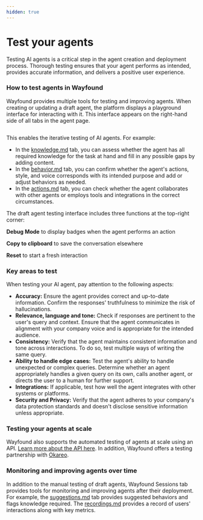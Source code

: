 ```yaml
---
hidden: true
---
```


# Test your agents

Testing AI agents is a critical step in the agent creation and deployment process. Thorough testing ensures that your agent performs as intended, provides accurate information, and delivers a positive user experience.

### How to test agents in Wayfound

Wayfound provides multiple tools for testing and improving agents. When creating or updating a draft agent, the platform displays a playground interface for interacting with it. This interface appears on the right-hand side of all tabs in the agent page.

<div data-full-width="true"><figure><img src="../.gitbook/assets/Screenshot 2024-09-13 at 11.44.44 AM.png" alt=""><figcaption></figcaption></figure></div>

This enables the iterative testing of AI agents. For example:

* In the [knowledge.md](../knowledge.md "mention") tab, you can assess whether the agent has all required knowledge for the task at hand and fill in any possible gaps by adding content.&#x20;
* In the [behavior.md](behavior.md "mention") tab, you can confirm whether the agent's actions, style, and voice corresponds with its intended purpose and add or adjust behaviors as needed.
* In the [actions.md](actions.md "mention") tab, you can check whether the agent collaborates with other agents or employs tools and integrations in the correct circumstances.

The draft agent testing interface includes three functions at the top-right corner:

<img src="../.gitbook/assets/Screenshot 2024-09-18 at 2.42.30 PM.png" alt="" data-size="line">**Debug Mode** to display badges when the agent performs an action

<img src="../.gitbook/assets/Screenshot 2024-09-18 at 2.42.34 PM.png" alt="" data-size="line">**Copy to clipboard** to save the conversation elsewhere

<img src="../.gitbook/assets/Screenshot 2024-09-18 at 2.42.38 PM.png" alt="" data-size="line">**Reset** to start a fresh interaction

### Key areas to test

When testing your AI agent, pay attention to the following aspects:

* **Accuracy:** Ensure the agent provides correct and up-to-date information. Confirm the responses' truthfulness to minimize the risk of hallucinations.
* **Relevance, language and tone:** Check if responses are pertinent to the user's query and context. Ensure that the agent communicates in alignment with your company voice and is appropriate for the intended audience.
* **Consistency:** Verify that the agent maintains consistent information and tone across interactions. To do so, test multiple ways of writing the same query.
* **Ability to handle edge cases:** Test the agent's ability to handle unexpected or complex queries. Determine whether an agent appropriately handles a given query on its own, calls another agent, or directs the user to a human for further support.
* **Integrations:** If applicable, test how well the agent integrates with other systems or platforms.
* **Security and Privacy:** Verify that the agent adheres to your company's data protection standards and doesn't disclose sensitive information unless appropriate.

### Testing your agents at scale

Wayfound also supports the automated testing of agents at scale using an API. [Learn more about the API here](https://wayfound-api.readme.io/reference/initiate-agent-test-run). In addition, Wayfound offers a testing partnership with [Okareo](https://okareo.com).&#x20;

### Monitoring and improving agents over time

In addition to the manual testing of draft agents, Wayfound Sessions tab provides tools for monitoring and improving agents after their deployment. For example, the [suggestions.md](../sessions/suggestions.md "mention") tab provides suggested behaviors and flags knowledge required. The [recordings.md](../sessions/recordings.md "mention") provides a record of users' interactions along with key metrics.

